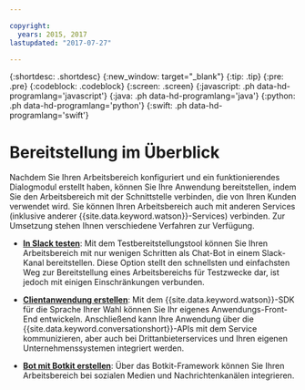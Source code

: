```yaml
---

copyright:
  years: 2015, 2017
lastupdated: "2017-07-27"

---
```


{:shortdesc: .shortdesc}
{:new_window: target="_blank"}
{:tip: .tip}
{:pre: .pre}
{:codeblock: .codeblock}
{:screen: .screen}
{:javascript: .ph data-hd-programlang='javascript'}
{:java: .ph data-hd-programlang='java'}
{:python: .ph data-hd-programlang='python'}
{:swift: .ph data-hd-programlang='swift'}

# Bereitstellung im Überblick

Nachdem Sie Ihren Arbeitsbereich konfiguriert und ein funktionierendes Dialogmodul erstellt haben, können Sie Ihre Anwendung bereitstellen, indem Sie den Arbeitsbereich mit der Schnittstelle verbinden, die von Ihren Kunden verwendet wird. Sie können Ihren Arbeitsbereich auch mit anderen Services (inklusive anderer {{site.data.keyword.watson}}-Services) verbinden. Zur Umsetzung stehen Ihnen verschiedene Verfahren zur Verfügung.

-   [**In Slack testen**](test-deploy.html): Mit dem Testbereitstellungstool können Sie Ihren Arbeitsbereich mit nur wenigen Schritten als Chat-Bot in einem Slack-Kanal bereitstellen. Diese Option stellt den schnellsten und einfachsten Weg zur Bereitstellung eines Arbeitsbereichs für Testzwecke dar, ist jedoch mit einigen Einschränkungen verbunden.

-  [**Clientanwendung erstellen**](develop-app.html): Mit dem {{site.data.keyword.watson}}-SDK für die Sprache Ihrer Wahl können Sie Ihr eigenes Anwendungs-Front-End entwickeln. Anschließend kann Ihre Anwendung über die {{site.data.keyword.conversationshort}}-APIs mit dem Service kommunizieren, aber auch bei Drittanbieterservices und Ihren eigenen Unternehmenssystemen integriert werden.

-  [**Bot mit Botkit erstellen**](integrations.html): Über das Botkit-Framework können Sie Ihren Arbeitsbereich bei sozialen Medien und Nachrichtenkanälen integrieren.

